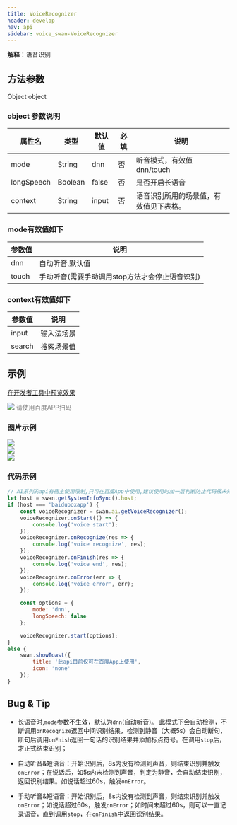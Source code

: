 ```yaml
---
title: VoiceRecognizer
header: develop
nav: api
sidebar: voice_swan-VoiceRecognizer
---
```



**解释**：语音识别

## 方法参数

Object object


### object 参数说明 

|属性名 |类型  |默认值 |必填|说明|
|---- | ---- | ---- |---- |---- |
|mode |String  |  dnn| 否  |听音模式，有效值dnn/touch|
|longSpeech   |Boolean  |   false | 否  |是否开启长语音|
|context |String  |   input|否  |语音识别所用的场景值，有效值见下表格。 |

### mode有效值如下

|参数值 |说明|
|---- | ---- |
|dnn| 自动听音,默认值 |
|touch| 手动听音(需要手动调用stop方法才会停止语音识别) |

### context有效值如下

|参数值 |说明|
|---- | ---- |
|input| 输入法场景|
|search|搜索场景值|

## 示例

 
<a href="swanide://fragment/d17a7dd720a33f268064ab9abd665b321581337654130" title="在开发者工具中预览效果" target="_self">在开发者工具中预览效果</a>

<div class='scan-code-container'>
    <img src="https://b.bdstatic.com/miniapp/assets/images/doc_demo/fragment_VoiceRecognizer.png" class="demo-qrcode-image" />
    <font color=#777 12px>请使用百度APP扫码</font>
</div>

### 图片示例 

<div class="m-doc-custom-examples">
    <div class="m-doc-custom-examples-correct">
        <img src="https://b.bdstatic.com/miniapp/images/getVoiceRecognizer2.gif">
    </div>
    <div class="m-doc-custom-examples-correct">
        <img src="https://b.bdstatic.com/miniapp/images/getVoiceRecognizer3.gif">
    </div>
    <div class="m-doc-custom-examples-correct">
        <img src="https://b.bdstatic.com/miniapp/images/getVoiceRecognizer.gif">
    </div>     
</div>

### 代码示例 



```js
// AI系列的api有宿主使用限制,只可在百度App中使用,建议使用时加一层判断防止代码报未知错误
let host = swan.getSystemInfoSync().host;
if (host === 'baiduboxapp') {
    const voiceRecognizer = swan.ai.getVoiceRecognizer();
    voiceRecognizer.onStart(() => {
        console.log('voice start');
    });
    voiceRecognizer.onRecognize(res => {
        console.log('voice recognize', res);
    });
    voiceRecognizer.onFinish(res => {
        console.log('voice end', res);
    });
    voiceRecognizer.onError(err => {
        console.log('voice error', err);
    });

    const options = {
        mode: 'dnn',
        longSpeech: false
    };

    voiceRecognizer.start(options);
}
else {
    swan.showToast({
        title: '此api目前仅可在百度App上使用',
        icon: 'none'
    });
}

```

## Bug & Tip

*  长语音时,`mode`参数不生效，默认为`dnn`(自动听音)。 此模式下会自动检测，不断调用`onRecognize`返回中间识别结果，检测到静音（大概5s）会自动断句，断句后调用`onFnish`返回一句话的识别结果并添加标点符号。在调用`stop`后，才正式结束识别；

* 自动听音&短语音：开始识别后，8s内没有检测到声音，则结束识别并触发`onError`；在说话后，如5s内未检测到声音，判定为静音，会自动结束识别，返回识别结果。如说话超过60s，触发`onError`。

* 手动听音&短语音：开始识别后，8s内没有检测到声音，则结束识别并触发`onError`；如说话超过60s，触发`onError`；如时间未超过60s，则可以一直记录语音，直到调用`stop`，在`onFinish`中返回识别结果。